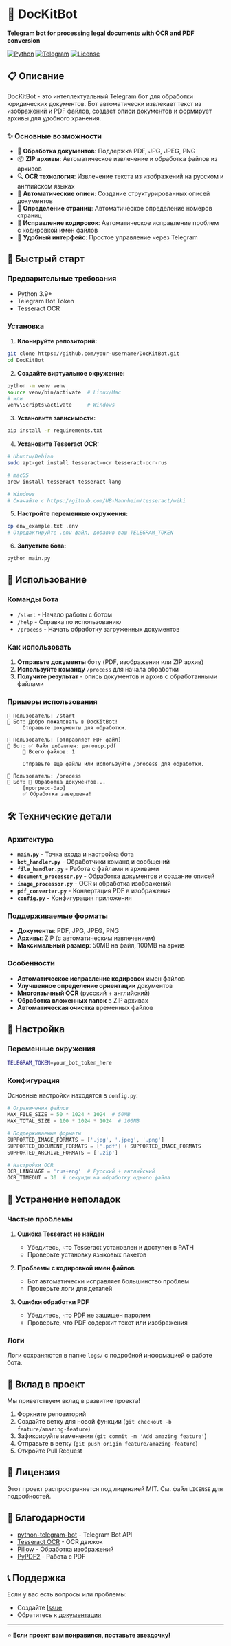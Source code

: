 # 🤖 DocKitBot

**Telegram bot for processing legal documents with OCR and PDF conversion**

[![Python](https://img.shields.io/badge/Python-3.9+-blue.svg)](https://www.python.org/downloads/)
[![Telegram](https://img.shields.io/badge/Telegram-Bot-blue.svg)](https://core.telegram.org/bots)
[![License](https://img.shields.io/badge/License-MIT-green.svg)](LICENSE)

## 📋 Описание

DocKitBot - это интеллектуальный Telegram бот для обработки юридических документов. Бот автоматически извлекает текст из изображений и PDF файлов, создает описи документов и формирует архивы для удобного хранения.

### ✨ Основные возможности

- 📄 **Обработка документов**: Поддержка PDF, JPG, JPEG, PNG
- 📦 **ZIP архивы**: Автоматическое извлечение и обработка файлов из архивов
- 🔍 **OCR технология**: Извлечение текста из изображений на русском и английском языках
- 📝 **Автоматические описи**: Создание структурированных описей документов
- 🎯 **Определение страниц**: Автоматическое определение номеров страниц
- 🔧 **Исправление кодировок**: Автоматическое исправление проблем с кодировкой имен файлов
- 📱 **Удобный интерфейс**: Простое управление через Telegram

## 🚀 Быстрый старт

### Предварительные требования

- Python 3.9+
- Telegram Bot Token
- Tesseract OCR

### Установка

1. **Клонируйте репозиторий:**
```bash
git clone https://github.com/your-username/DocKitBot.git
cd DocKitBot
```

2. **Создайте виртуальное окружение:**
```bash
python -m venv venv
source venv/bin/activate  # Linux/Mac
# или
venv\Scripts\activate     # Windows
```

3. **Установите зависимости:**
```bash
pip install -r requirements.txt
```

4. **Установите Tesseract OCR:**
```bash
# Ubuntu/Debian
sudo apt-get install tesseract-ocr tesseract-ocr-rus

# macOS
brew install tesseract tesseract-lang

# Windows
# Скачайте с https://github.com/UB-Mannheim/tesseract/wiki
```

5. **Настройте переменные окружения:**
```bash
cp env_example.txt .env
# Отредактируйте .env файл, добавив ваш TELEGRAM_TOKEN
```

6. **Запустите бота:**
```bash
python main.py
```

## 📖 Использование

### Команды бота

- `/start` - Начало работы с ботом
- `/help` - Справка по использованию
- `/process` - Начать обработку загруженных документов

### Как использовать

1. **Отправьте документы** боту (PDF, изображения или ZIP архив)
2. **Используйте команду** `/process` для начала обработки
3. **Получите результат** - опись документов и архив с обработанными файлами

### Примеры использования

```
👤 Пользователь: /start
🤖 Бот: Добро пожаловать в DocKitBot!
     Отправьте документы для обработки.

👤 Пользователь: [отправляет PDF файл]
🤖 Бот: ✅ Файл добавлен: договор.pdf
     📁 Всего файлов: 1

     Отправьте еще файлы или используйте /process для обработки.

👤 Пользователь: /process
🤖 Бот: 🔄 Обработка документов...
     [прогресс-бар]
     ✅ Обработка завершена!
```

## 🛠 Технические детали

### Архитектура

- **`main.py`** - Точка входа и настройка бота
- **`bot_handler.py`** - Обработчики команд и сообщений
- **`file_handler.py`** - Работа с файлами и архивами
- **`document_processor.py`** - Обработка документов и создание описей
- **`image_processor.py`** - OCR и обработка изображений
- **`pdf_converter.py`** - Конвертация PDF в изображения
- **`config.py`** - Конфигурация приложения

### Поддерживаемые форматы

- **Документы**: PDF, JPG, JPEG, PNG
- **Архивы**: ZIP (с автоматическим извлечением)
- **Максимальный размер**: 50MB на файл, 100MB на архив

### Особенности

- **Автоматическое исправление кодировок** имен файлов
- **Улучшенное определение ориентации** документов
- **Многоязычный OCR** (русский + английский)
- **Обработка вложенных папок** в ZIP архивах
- **Автоматическая очистка** временных файлов

## 🔧 Настройка

### Переменные окружения

```bash
TELEGRAM_TOKEN=your_bot_token_here
```

### Конфигурация

Основные настройки находятся в `config.py`:

```python
# Ограничения файлов
MAX_FILE_SIZE = 50 * 1024 * 1024  # 50MB
MAX_TOTAL_SIZE = 100 * 1024 * 1024  # 100MB

# Поддерживаемые форматы
SUPPORTED_IMAGE_FORMATS = ['.jpg', '.jpeg', '.png']
SUPPORTED_DOCUMENT_FORMATS = ['.pdf'] + SUPPORTED_IMAGE_FORMATS
SUPPORTED_ARCHIVE_FORMATS = ['.zip']

# Настройки OCR
OCR_LANGUAGE = 'rus+eng'  # Русский + английский
OCR_TIMEOUT = 30  # секунды на обработку одного файла
```

## 🐛 Устранение неполадок

### Частые проблемы

1. **Ошибка Tesseract не найден**
   - Убедитесь, что Tesseract установлен и доступен в PATH
   - Проверьте установку языковых пакетов

2. **Проблемы с кодировкой имен файлов**
   - Бот автоматически исправляет большинство проблем
   - Проверьте логи для деталей

3. **Ошибки обработки PDF**
   - Убедитесь, что PDF не защищен паролем
   - Проверьте, что PDF содержит текст или изображения

### Логи

Логи сохраняются в папке `logs/` с подробной информацией о работе бота.

## 🤝 Вклад в проект

Мы приветствуем вклад в развитие проекта!

1. Форкните репозиторий
2. Создайте ветку для новой функции (`git checkout -b feature/amazing-feature`)
3. Зафиксируйте изменения (`git commit -m 'Add amazing feature'`)
4. Отправьте в ветку (`git push origin feature/amazing-feature`)
5. Откройте Pull Request

## 📄 Лицензия

Этот проект распространяется под лицензией MIT. См. файл `LICENSE` для подробностей.

## 🙏 Благодарности

- [python-telegram-bot](https://github.com/python-telegram-bot/python-telegram-bot) - Telegram Bot API
- [Tesseract OCR](https://github.com/tesseract-ocr/tesseract) - OCR движок
- [Pillow](https://python-pillow.org/) - Обработка изображений
- [PyPDF2](https://pypdf2.readthedocs.io/) - Работа с PDF

## 📞 Поддержка

Если у вас есть вопросы или проблемы:

- Создайте [Issue](https://github.com/your-username/DocKitBot/issues)
- Обратитесь к [документации](https://github.com/your-username/DocKitBot/wiki)

---

⭐ **Если проект вам понравился, поставьте звездочку!**
